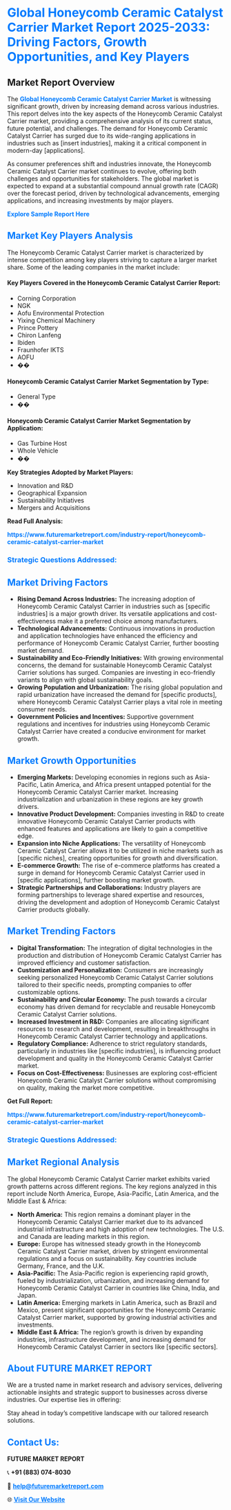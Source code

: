 <h1 style="color: #007BFF;">Global Honeycomb Ceramic Catalyst Carrier Market Report 2025-2033: Driving Factors, Growth Opportunities, and Key Players</h1>

<section id="overview">
<h2>Market Report Overview</h2>
<p>The <a href="https://www.futuremarketreport.com/industry-report/honeycomb-ceramic-catalyst-carrier-market" style="color: #007BFF; text-decoration: none;"><strong>Global Honeycomb Ceramic Catalyst Carrier Market</strong></a> is witnessing significant growth, driven by increasing demand across various industries. This report delves into the key aspects of the Honeycomb Ceramic Catalyst Carrier market, providing a comprehensive analysis of its current status, future potential, and challenges. The demand for Honeycomb Ceramic Catalyst Carrier has surged due to its wide-ranging applications in industries such as [insert industries], making it a critical component in modern-day [applications].</p>
<p>As consumer preferences shift and industries innovate, the Honeycomb Ceramic Catalyst Carrier market continues to evolve, offering both challenges and opportunities for stakeholders. The global market is expected to expand at a substantial compound annual growth rate (CAGR) over the forecast period, driven by technological advancements, emerging applications, and increasing investments by major players.</p>
</section>

<section id="overview">
<p><a href="https://www.futuremarketreport.com/request-sample/reportId=117168" style="color: #007BFF; text-decoration: none;"><strong>Explore Sample Report Here</strong></a></p>
</section>

<section id="key-players">
<h2 style="color: #007BFF;">Market Key Players Analysis</h2>
<p>The Honeycomb Ceramic Catalyst Carrier market is characterized by intense competition among key players striving to capture a larger market share. Some of the leading companies in the market include:</p>
<h4>Key Players Covered in the Honeycomb Ceramic Catalyst Carrier Report:</h4>
<ul><li>Corning Corporation</li><li>NGK</li><li>Aofu Environmental Protection</li><li>Yixing Chemical Machinery</li><li>Prince Pottery</li><li>Chiron Lanfeng</li><li>Ibiden</li><li>Fraunhofer IKTS</li><li>AOFU</li><li>��</li></ul>
<h4>Honeycomb Ceramic Catalyst Carrier Market Segmentation by Type:</h4>
<ul><li>General Type</li><li>��</li></ul>

<h4>Honeycomb Ceramic Catalyst Carrier Market Segmentation by Application:</h4>
<ul><li>Gas Turbine Host</li><li>Whole Vehicle</li><li>��</li></ul>
<p><strong>Key Strategies Adopted by Market Players:</strong></p>
<ul>
<li>Innovation and R&D</li>
<li>Geographical Expansion</li>
<li>Sustainability Initiatives</li>
<li>Mergers and Acquisitions</li>
</ul>
</section>

<section>
<p><strong>Read Full Analysis: </strong></p><a href="https://www.futuremarketreport.com/industry-report/honeycomb-ceramic-catalyst-carrier-market" style="color: #007BFF; text-decoration: none;"><strong>https://www.futuremarketreport.com/industry-report/honeycomb-ceramic-catalyst-carrier-market</strong></a>
<h3 style="color: #007BFF;">Strategic Questions Addressed:</h3>
</section>

<section id="driving-factors">
<h2 style="color: #007BFF;">Market Driving Factors</h2>
<ul>
<li><strong>Rising Demand Across Industries:</strong> The increasing adoption of Honeycomb Ceramic Catalyst Carrier in industries such as [specific industries] is a major growth driver. Its versatile applications and cost-effectiveness make it a preferred choice among manufacturers.</li>
<li><strong>Technological Advancements:</strong> Continuous innovations in production and application technologies have enhanced the efficiency and performance of Honeycomb Ceramic Catalyst Carrier, further boosting market demand.</li>
<li><strong>Sustainability and Eco-Friendly Initiatives:</strong> With growing environmental concerns, the demand for sustainable Honeycomb Ceramic Catalyst Carrier solutions has surged. Companies are investing in eco-friendly variants to align with global sustainability goals.</li>
<li><strong>Growing Population and Urbanization:</strong> The rising global population and rapid urbanization have increased the demand for [specific products], where Honeycomb Ceramic Catalyst Carrier plays a vital role in meeting consumer needs.</li>
<li><strong>Government Policies and Incentives:</strong> Supportive government regulations and incentives for industries using Honeycomb Ceramic Catalyst Carrier have created a conducive environment for market growth.</li>
</ul>
</section>

<section id="growth-opportunities">
<h2 style="color: #007BFF;">Market Growth Opportunities</h2>
<ul>
<li><strong>Emerging Markets:</strong> Developing economies in regions such as Asia-Pacific, Latin America, and Africa present untapped potential for the Honeycomb Ceramic Catalyst Carrier market. Increasing industrialization and urbanization in these regions are key growth drivers.</li>
<li><strong>Innovative Product Development:</strong> Companies investing in R&D to create innovative Honeycomb Ceramic Catalyst Carrier products with enhanced features and applications are likely to gain a competitive edge.</li>
<li><strong>Expansion into Niche Applications:</strong> The versatility of Honeycomb Ceramic Catalyst Carrier allows it to be utilized in niche markets such as [specific niches], creating opportunities for growth and diversification.</li>
<li><strong>E-commerce Growth:</strong> The rise of e-commerce platforms has created a surge in demand for Honeycomb Ceramic Catalyst Carrier used in [specific applications], further boosting market growth.</li>
<li><strong>Strategic Partnerships and Collaborations:</strong> Industry players are forming partnerships to leverage shared expertise and resources, driving the development and adoption of Honeycomb Ceramic Catalyst Carrier products globally.</li>
</ul>
</section>

<section id="trending-factors">
<h2 style="color: #007BFF;">Market Trending Factors</h2>
<ul>
<li><strong>Digital Transformation:</strong> The integration of digital technologies in the production and distribution of Honeycomb Ceramic Catalyst Carrier has improved efficiency and customer satisfaction.</li>
<li><strong>Customization and Personalization:</strong> Consumers are increasingly seeking personalized Honeycomb Ceramic Catalyst Carrier solutions tailored to their specific needs, prompting companies to offer customizable options.</li>
<li><strong>Sustainability and Circular Economy:</strong> The push towards a circular economy has driven demand for recyclable and reusable Honeycomb Ceramic Catalyst Carrier solutions.</li>
<li><strong>Increased Investment in R&D:</strong> Companies are allocating significant resources to research and development, resulting in breakthroughs in Honeycomb Ceramic Catalyst Carrier technology and applications.</li>
<li><strong>Regulatory Compliance:</strong> Adherence to strict regulatory standards, particularly in industries like [specific industries], is influencing product development and quality in the Honeycomb Ceramic Catalyst Carrier market.</li>
<li><strong>Focus on Cost-Effectiveness:</strong> Businesses are exploring cost-efficient Honeycomb Ceramic Catalyst Carrier solutions without compromising on quality, making the market more competitive.</li>
</ul>
</section>

<section>
<p><strong>Get Full Report: </strong></p><a href="https://www.futuremarketreport.com/industry-report/honeycomb-ceramic-catalyst-carrier-market" style="color: #007BFF; text-decoration: none;"><strong>https://www.futuremarketreport.com/industry-report/honeycomb-ceramic-catalyst-carrier-market</strong></a>
<h3 style="color: #007BFF;">Strategic Questions Addressed:</h3>
</section>


<section id="regional-analysis">
<h2 style="color: #007BFF;">Market Regional Analysis</h2>
<p>The global Honeycomb Ceramic Catalyst Carrier market exhibits varied growth patterns across different regions. The key regions analyzed in this report include North America, Europe, Asia-Pacific, Latin America, and the Middle East & Africa:</p>
<ul>
<li><strong>North America:</strong> This region remains a dominant player in the Honeycomb Ceramic Catalyst Carrier market due to its advanced industrial infrastructure and high adoption of new technologies. The U.S. and Canada are leading markets in this region.</li>
<li><strong>Europe:</strong> Europe has witnessed steady growth in the Honeycomb Ceramic Catalyst Carrier market, driven by stringent environmental regulations and a focus on sustainability. Key countries include Germany, France, and the U.K.</li>
<li><strong>Asia-Pacific:</strong> The Asia-Pacific region is experiencing rapid growth, fueled by industrialization, urbanization, and increasing demand for Honeycomb Ceramic Catalyst Carrier in countries like China, India, and Japan.</li>
<li><strong>Latin America:</strong> Emerging markets in Latin America, such as Brazil and Mexico, present significant opportunities for the Honeycomb Ceramic Catalyst Carrier market, supported by growing industrial activities and investments.</li>
<li><strong>Middle East & Africa:</strong> The region’s growth is driven by expanding industries, infrastructure development, and increasing demand for Honeycomb Ceramic Catalyst Carrier in sectors like [specific sectors].</li>
</ul>
</section>

<footer>
<h2 style="color: #007BFF;">About FUTURE MARKET REPORT</h2>
<p>We are a trusted name in market research and advisory services, delivering actionable insights and strategic support to businesses across diverse industries. Our expertise lies in offering:</p>

<p>Stay ahead in today’s competitive landscape with our tailored research solutions.</p>

<h2 style="color: #007BFF;">Contact Us:</h2>
<p><strong>FUTURE MARKET REPORT</strong></p>
<p>📞 <strong>+91 (883) 074-8030</strong></p>
<p>📧 <strong><a href="mailto:help@futuremarketreport.com" style="color: #007BFF;">help@futuremarketreport.com</a></strong></p>
<p>🌐 <strong><a href="https://www.futuremarketreport.com/" style="color: #007BFF;">Visit Our Website</a></strong></p>
</footer>